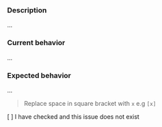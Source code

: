 ### Description

...

### Current behavior

...

### Expected behavior

...

> Replace space in square bracket with `x` e.g `[x]`

[ ] I have checked and this issue does not exist
